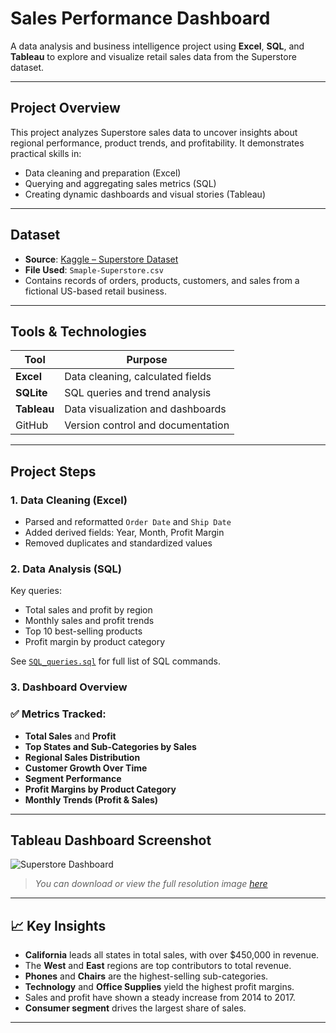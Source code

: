 # Sales Performance Dashboard

A data analysis and business intelligence project using **Excel**, **SQL**, and **Tableau** to explore and visualize retail sales data from the Superstore dataset.

---

## Project Overview

This project analyzes Superstore sales data to uncover insights about regional performance, product trends, and profitability. It demonstrates practical skills in:

-  Data cleaning and preparation (Excel)
-  Querying and aggregating sales metrics (SQL)
-  Creating dynamic dashboards and visual stories (Tableau)

---

## Dataset

- **Source**: [Kaggle – Superstore Dataset](https://www.kaggle.com/datasets/vivek468/superstore-dataset-final)
- **File Used**: `Smaple-Superstore.csv`
- Contains records of orders, products, customers, and sales from a fictional US-based retail business.

---

## Tools & Technologies

| Tool        | Purpose                                 |
|-------------|------------------------------------------|
| **Excel**   | Data cleaning, calculated fields         |
| **SQLite**  | SQL queries and trend analysis           |
| **Tableau** | Data visualization and dashboards        |
| GitHub      | Version control and documentation        |
---

## Project Steps

### 1. Data Cleaning (Excel)
- Parsed and reformatted `Order Date` and `Ship Date`
- Added derived fields: Year, Month, Profit Margin
- Removed duplicates and standardized values

### 2. Data Analysis (SQL)
Key queries:
- Total sales and profit by region
- Monthly sales and profit trends
- Top 10 best-selling products
- Profit margin by product category

See [`SQL_queries.sql`](./SQL_queries.sql) for full list of SQL commands.

### 3. Dashboard Overview

### ✅ Metrics Tracked:
- **Total Sales** and **Profit**
- **Top States and Sub-Categories by Sales**
- **Regional Sales Distribution**
- **Customer Growth Over Time**
- **Segment Performance**
- **Profit Margins by Product Category**
- **Monthly Trends (Profit & Sales)**
---

##  Tableau Dashboard Screenshot

![Superstore Dashboard](images/Superstore%20Sales%20Performance.jpg)

> _You can download or view the full resolution image [here](images/Superstore%20Sales%20Performance.jpg](https://public.tableau.com/views/SuperstoreSalesPerformance_17541649793780/Dashboard1?:language=en-US&publish=yes&:sid=&:redirect=auth&:display_count=n&:origin=viz_share_link))_

---

## 📈 Key Insights

- **California** leads all states in total sales, with over \$450,000 in revenue.
- The **West** and **East** regions are top contributors to total revenue.
- **Phones** and **Chairs** are the highest-selling sub-categories.
- **Technology** and **Office Supplies** yield the highest profit margins.
- Sales and profit have shown a steady increase from 2014 to 2017.
- **Consumer segment** drives the largest share of sales.

---
